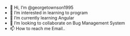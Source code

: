 - 👋 Hi, I’m @georgetownson1995
- 👀 I’m interested in learning to program
- 🌱 I’m currently learning Angular
- 💞️ I’m looking to collaborate on Bug Management System
- 📫 How to reach me Email..

<!---
georgetownson1995/georgetownson1995 is a ✨ special ✨ repository because its `README.md` (this file) appears on your GitHub profile.
You can click the Preview link to take a look at your changes.
--->
